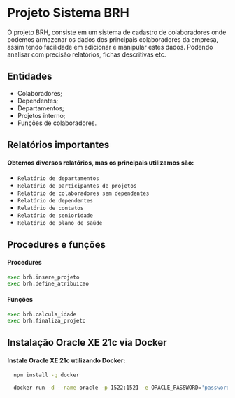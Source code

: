 
# Projeto Sistema BRH

O projeto BRH, consiste em um sistema de cadastro de colaboradores onde podemos armazenar os dados 
dos principais colaboradores da empresa, assim tendo facilidade em adicionar e manipular estes dados.
Podendo analisar com precisão relatórios, fichas descritivas etc.


## Entidades

- Colaboradores;
- Dependentes;
- Departamentos;
- Projetos interno;
- Funções de colaboradores.

## Relatórios importantes


#### Obtemos diversos relatórios, mas os principais utilizamos são: 
 - `Relatório de departamentos` 
 - `Relatório de participantes de projetos`
 - `Relatório de colaboradores sem dependentes`
 - `Relatório de dependentes`
 - `Relatório de contatos`
 - `Relatório de senioridade`
 - `Relatório de plano de saúde`

## Procedures e funções

#### Procedures

```bash
exec brh.insere_projeto
exec brh.define_atribuicao
```

#### Funções
```bash
exec brh.calcula_idade
exec brh.finaliza_projeto
```




## Instalação Oracle XE 21c via Docker

#### Instale Oracle XE 21c utilizando Docker:
 
```bash
  npm install -g docker

  docker run -d --name oracle -p 1522:1521 -e ORACLE_PASSWORD='password' gvenzl/oracle-xe
```
